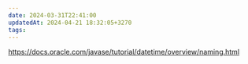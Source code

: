 ```yaml
---
date: 2024-03-31T22:41:00
updatedAt: 2024-04-21 18:32:05+3270
tags: 
---
```

https://docs.oracle.com/javase/tutorial/datetime/overview/naming.html